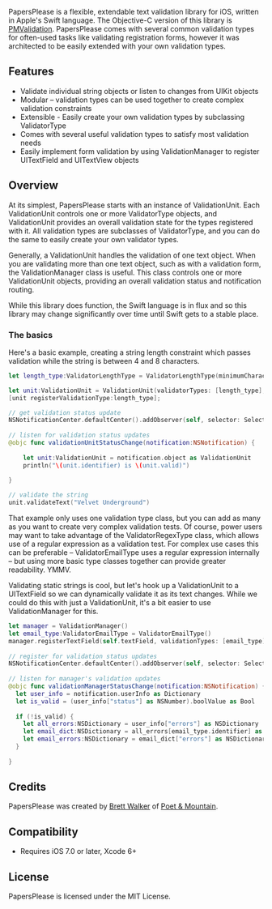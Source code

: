PapersPlease is a flexible, extendable text validation library for iOS, written in Apple's Swift language. The Objective-C version of this library is [PMValidation](https://github.com/poetmountain/PMValidation/). PapersPlease comes with several common validation types for often-used tasks like validating registration forms, however it was architected to be easily extended with your own validation types.

## Features

* Validate individual string objects or listen to changes from UIKit objects
* Modular – validation types can be used together to create complex validation constraints
* Extensible - Easily create your own validation types by subclassing ValidatorType
* Comes with several useful validation types to satisfy most validation needs
* Easily implement form validation by using ValidationManager to register UITextField and UITextView objects

## Overview

At its simplest, PapersPlease starts with an instance of ValidationUnit. Each ValidationUnit controls one or more ValidatorType objects, and ValidationUnit provides an overall validation state for the types registered with it. All validation types are subclasses of ValidatorType, and you can do the same to easily create your own validator types. 

Generally, a ValidationUnit handles the validation of one text object. When you are validating more than one text object, such as with a validation form, the ValidationManager class is useful. This class controls one or more ValidationUnit objects, providing an overall validation status and notification routing.

While this library does function, the Swift language is in flux and so this library may change significantly over time until Swift gets to a stable place.


### The basics

Here's a basic example, creating a string length constraint which passes validation while the string is between 4 and 8 characters.

``` Swift
let length_type:ValidatorLengthType = ValidatorLengthType(minimumCharacters:4, maximumCharacters:8)

let unit:ValidationUnit = ValidationUnit(validatorTypes: [length_type], identifier: "unit")
[unit registerValidationType:length_type];

// get validation status update
NSNotificationCenter.defaultCenter().addObserver(self, selector: Selector("validationUnitStatusChange:"), name: ValidationUnitUpdateNotification, object: unit)
		
// listen for validation status updates    
@objc func validationUnitStatusChange(notification:NSNotification) {
    
    let unit:ValidationUnit = notification.object as ValidationUnit
    println("\(unit.identifier) is \(unit.valid)")
    
}

// validate the string 
unit.validateText("Velvet Underground")
```

That example only uses one validation type class, but you can add as many as you want to create very complex validation tests. Of course, power users may want to take advantage of the ValidatorRegexType class, which allows use of a regular expression as a validation test. For complex use cases this can be preferable – ValidatorEmailType uses a regular expression internally – but using more basic type classes together can provide greater readability. YMMV.

Validating static strings is cool, but let's hook up a ValidationUnit to a UITextField so we can dynamically validate it as its text changes. While we could do this with just a ValidationUnit, it's a bit easier to use ValidationManager for this.

``` Swift
let manager = ValidationManager()
let email_type:ValidatorEmailType = ValidatorEmailType()
manager.registerTextField(self.textField, validationTypes: [email_type], identifier: "email")
                                               
// register for validation status updates
NSNotificationCenter.defaultCenter().addObserver(self, selector: Selector("validationManagerStatusChange:"), name: ValidationStatusNotification, object: manager)
		
// listen for manager's validation updates
@objc func validationManagerStatusChange(notification:NSNotification) {
  let user_info = notification.userInfo as Dictionary
  let is_valid = (user_info["status"] as NSNumber).boolValue as Bool
  
  if (!is_valid) {
  	let all_errors:NSDictionary = user_info["errors"] as NSDictionary
  	let email_dict:NSDictionary = all_errors[email_type.identifier] as NSDictionary
  	let email_errors:NSDictionary = email_dict["errors"] as NSDictionary
  } 
    
}
```

## Credits

PapersPlease was created by [Brett Walker](https://twitter.com/petsound) of [Poet & Mountain](http://poetmountain.com).

## Compatibility

* Requires iOS 7.0 or later, Xcode 6+

## License

PapersPlease is licensed under the MIT License.